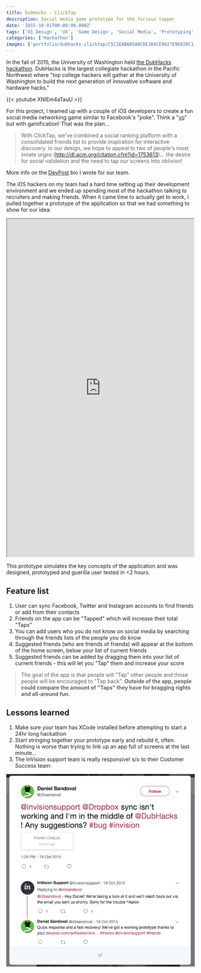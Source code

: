 ```yaml
---
title: DubHacks - ClickTap
description: Social media game prototype for the furious tapper
date: '2015-10-01T00:00:00.000Z'
tags: ['UI Design', 'UX', 'Game Design', 'Social Media', 'Prototyping', 'Hackathon', 'InVision', 'Sketch']
categories: ['Hackathon']
images: ['portfolio/dubhacks-clicktap/C5C1EAB605ABCDE166CE9627E9692DC1.jpg']
---
```


In the fall of 2015, the University of Washington held [the DubHacks hackathon](http://15f.dubhacks.co/). DubHacks is the largest collegiate hackathon in the Pacific Northwest where "top college hackers will gather at the University of Washington to build the next generation of innovative software and hardware hacks."

{{< youtube XNlEm4aTauU >}}

For this project, I teamed up with a couple of iOS developers to create a fun social media networking game similar to Facebook's "poke". Think a "[yo](https://en.wikipedia.org/wiki/Yo_(app))" but with gamification! That was the plan...

> With ClickTap, we've combined a social ranking platform with a consolidated friends list to provide inspiration for interactive discovery. In our design, we hope to appeal to two of people's most innate urges (http://dl.acm.org/citation.cfm?id=1753613)... the desire for social validation and the need to tap our screens into oblivion!

More info on the [DevPost](https://devpost.com/software/clicktap) bio I wrote for our team.

The iOS hackers on my team had a hard time setting up their development environment and we ended up spending most of the hackathon talking to recruiters and making friends. When it came time to actually get to work, I pulled together a prototype of the application so that we had something to show for our idea:

<iframe width="500" height="900" style="display: block; margin: 0 auto;" src="https://invis.io/9F4LAOTK3"></iframe>

This prototype simulates the key concepts of the application and was designed, prototyped and guerilla user tested in &lt;2 hours.

## Feature list
1. User can sync Facebook, Twitter and Instagram accounts to find friends or add from their contacts
2. Friends on the app can be "Tapped" which will increase their total "Taps"
3. You can add users who you do not know on social media by searching through the friends lists of the people you do know
4. Suggested friends (who are friends of friends) will appear at the bottom of the home screen, below your list of current friends
5. Suggested friends can be added by dragging them into your list of current friends - this will let you "Tap" them and increase your score

> The goal of the app is that people will "Tap" other people and those people will be encouraged to "Tap back". **Outside of the app, people could compare the amount of "Taps" they have for bragging rights and all-around fun.**

## Lessons learned
1. Make sure your team has XCode installed before attempting to start a 24hr long hackathon
2. Start stringing together your prototype early and rebuild it, often. Nothing is worse than trying to link up an app full of screens at the last minute...
3. The InVision support team is really responsive! s/o to their Customer Success team:

![Screenshot of InVision's Twitter Response](9F87727FB036394D3416D2185A47FD84.jpg)

